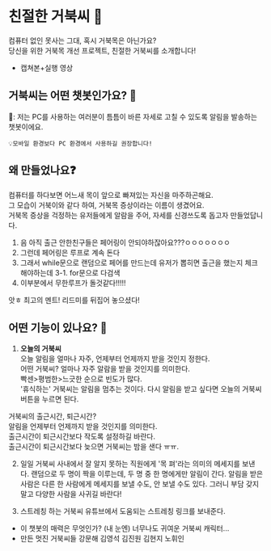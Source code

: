 # 친절한 거북씨 🐢
컴퓨터 없인 못사는 그대, 혹시 거북목은 아닌가요?  
당신을 위한 거북목 개선 프로젝트, 친절한 거북씨를 소개합니다!

- 캡쳐본+실행 영상  

## 거북씨는 어떤 챗봇인가요? 🤔
🐢: 저는 PC를 사용하는 여러분이 틈틈이 바른 자세로 고칠 수 있도록 알림을 발송하는 챗봇이에요.  
```
💡모바일 환경보다 PC 환경에서 사용하길 권장합니다!
```
## 왜 만들었나요❓
컴퓨터를 하다보면 어느새 목이 앞으로 빠져있는 자신을 마주하곤해요.  
그 모습이 거북이와 같다 하여, 거북목 증상이라는 이름이 생겼어요.  
거북목 증상을 걱정하는 유저들에게 알람을 주어, 자세를 신경쓰도록 돕고자 만들었답니다.  

1. 음 아직 출근 안한친구들은 페어링이 안되야하잖아요???ㅇㅇㅇㅇㅇㅇㅇ
2. 그런데 페어링은 루프로 계속 돈다
3. 그래서 while문으로 랜덤으로 페어를 만드는데 유저가 뽑히면 출근을 했는지 체크해야하는데
3-1. for문으로 다검색
4. 이부분에서 무한루프가 돌것같다!!!!!

앗ㅎ 최고의 멘트! 리드미를 뒤집어 놓으셨다!


## 어떤 기능이 있나요? 📑
1. **오늘의 거북씨**  
	오늘 알림을 얼마나 자주, 언제부터 언제까지 받을 것인지 정한다.  
	어떤 거북씨? 
	얼마나 자주 알람을 받을 것인지를 의미한다.  
	빡센>평범한>느긋한 순으로 빈도가 많다.  
	'휴식하는' 거북씨는 알림을 멈추는 것이다. 다시 알림을 받고 싶다면 오늘의 거북씨 버튼을 누르면 된다.  

거북씨의 출근시간, 퇴근시간?  
알림을 언제부터 언제까지 받을 것인지를 의미한다.  
출근시간이 퇴근시간보다 작도록 설정하길 바란다.  
출근시간이 퇴근시간보다 늦으면 거북씨는 밤을 샌다 ㅠㅠ.  

2. 일일 거북씨
사내에서 잘 알지 못하는 직원에게 '목 펴'라는 의미의 메세지를 보낸다.
랜덤으로 두 명이 짝을 이루는데, 두 명 중 한 명에게만 알림이 간다.
알림을 받은 사람은 다른 한 사람에게 메세지를 보낼 수도, 안 보낼 수도 있다.
그러니 부담 갖지 말고 다양한 사람을 사귀길 바란다!

3. 스트레칭 하는 거북씨
유튜브에서 도움되는 스트레칭 링크를 보내준다.

- 이 챗봇의 매력은 무엇인가?
(내 눈엔) 너무나도 귀여운 거북씨 캐릭터...
- 만든 멋진 거북씨들
강문해 김영석 김진원 김현지 노휘인